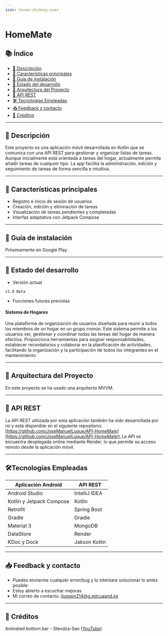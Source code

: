 ```yaml
---
icon: house-chimney-user
---
```


# HomeMate

## 📚 Índice

* [📄 Descripción](./#descripcion)
* [📱 Características principales](./#caracteristicas-principales)
* [📖 Guía de instalación](./#guia-de-instalacion)
* [🚧 Estado del desarrollo](./#estado-del-desarrollo)
* [🧩 Arquitectura del Proyecto](./#arquitectura-del-proyecto)
* [🔧 API REST](./#api-rest)
* [🛠️ Tecnologías Empleadas](./#tecnologias-empleadas)
* [📥 Feedback y contacto](./#feedback-y-contacto)
* [🙏 Créditos](./#creditos)

***

## 📄 Descripción

Este proyecto es una aplicación móvil desarrollada en Kotlin que se comunica con una API REST para gestionar y organizar listas de tareas. Aunque inicialmente está orientada a tareas del hogar, actualmente permite añadir tareas de cualquier tipo. La app facilita la administración, edición y seguimiento de tareas de forma sencilla e intuitiva.

***

## 📱 Características principales

* Registro e inicio de sesión de usuarios
* Creación, edición y eliminación de tareas
* Visualización de tareas pendientes y completadas
* Interfaz adaptativa con Jetpack Compose

***

## 📖 Guía de instalación

Próximamente en Google Play

***

## 🚧 Estado del desarrollo

* Versión actual&#x20;

`v1.0 Beta`

* Funciones futuras previstas

#### Sistema de Hogares

Una plataforma de organización de usuarios diseñada para reunir a todos los miembros de un hogar en un grupo común. Este sistema permite a los usuarios ver, gestionar y coordinar todas las tareas del hogar de manera efectiva. Proporciona herramientas para asignar responsabilidades, establecer recordatorios y colaborar en la planificación de actividades, facilitando la organización y la participación de todos los integrantes en el mantenimiento

***

## 🧩 Arquitectura del Proyecto

En este proyecto se ha usado una arquitecto MVVM.

***

## 🔧 API REST

La API REST utilizada por esta aplicación también ha sido desarrollada por mí y está disponible en el siguiente repositorio: [https://github.com/JoseManuelLuque/API-HomeMate](https://github.com/JoseManuelLuque/API-HomeMate)\
La API se encuentra desplegada online mediante Render, lo que permite su acceso remoto desde la aplicación móvil.

***

## 🛠️Tecnologías Empleadas

| Aplicación Android       | API REST      |
| ------------------------ | ------------- |
| Android Studio           | IntelliJ IDEA |
| Kotlin y Jetpack Compose | Kotlin        |
| Retrofit                 | Spring Boot   |
| Gradle                   | Gradle        |
| Material 3               | MongoDB       |
| DataStore                | Render        |
| KDoc y Dock              | Jakson Kotlin |

***

## 📥 Feedback y contacto

* Puedes enviarme cualquier error/bug y lo intentare solucionar lo antes posible
* Estoy abierto a escuchar mejoras
* Mi correo de contacto: jluqgon214@g.edcuaand.es

***

## 🙏 Créditos

Animated bottom bar - Stevdza-San ([YouTube](https://www.youtube.com/watch?v=fcTuAntvpE4))
